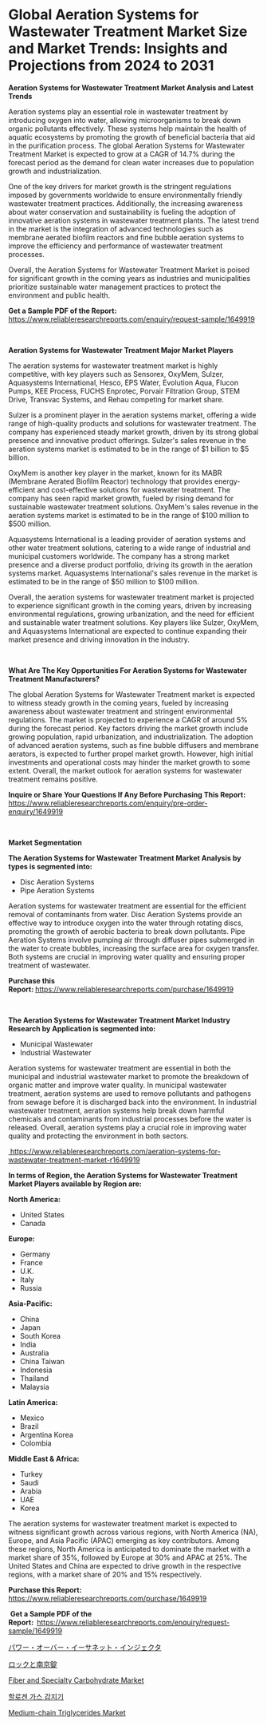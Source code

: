 <p><h1>Global Aeration Systems for Wastewater Treatment Market Size and Market Trends: Insights and Projections from 2024 to 2031</h1></p><p><strong>Aeration Systems for Wastewater Treatment Market Analysis and Latest Trends</strong></p>
<p><p>Aeration systems play an essential role in wastewater treatment by introducing oxygen into water, allowing microorganisms to break down organic pollutants effectively. These systems help maintain the health of aquatic ecosystems by promoting the growth of beneficial bacteria that aid in the purification process. The global Aeration Systems for Wastewater Treatment Market is expected to grow at a CAGR of 14.7% during the forecast period as the demand for clean water increases due to population growth and industrialization.</p><p>One of the key drivers for market growth is the stringent regulations imposed by governments worldwide to ensure environmentally friendly wastewater treatment practices. Additionally, the increasing awareness about water conservation and sustainability is fueling the adoption of innovative aeration systems in wastewater treatment plants. The latest trend in the market is the integration of advanced technologies such as membrane aerated biofilm reactors and fine bubble aeration systems to improve the efficiency and performance of wastewater treatment processes.</p><p>Overall, the Aeration Systems for Wastewater Treatment Market is poised for significant growth in the coming years as industries and municipalities prioritize sustainable water management practices to protect the environment and public health.</p></p>
<p><strong>Get a Sample PDF of the Report:&nbsp;</strong> <a href="https://www.reliableresearchreports.com/enquiry/request-sample/1649919">https://www.reliableresearchreports.com/enquiry/request-sample/1649919</a></p>
<p>&nbsp;</p>
<p><strong>Aeration Systems for Wastewater Treatment Major Market Players</strong></p>
<p><p>The aeration systems for wastewater treatment market is highly competitive, with key players such as Sensorex, OxyMem, Sulzer, Aquasystems International, Hesco, EPS Water, Evolution Aqua, Flucon Pumps, KEE Process, FUCHS Enprotec, Porvair Filtration Group, STEM Drive, Transvac Systems, and Rehau competing for market share.</p><p>Sulzer is a prominent player in the aeration systems market, offering a wide range of high-quality products and solutions for wastewater treatment. The company has experienced steady market growth, driven by its strong global presence and innovative product offerings. Sulzer's sales revenue in the aeration systems market is estimated to be in the range of $1 billion to $5 billion.</p><p>OxyMem is another key player in the market, known for its MABR (Membrane Aerated Biofilm Reactor) technology that provides energy-efficient and cost-effective solutions for wastewater treatment. The company has seen rapid market growth, fueled by rising demand for sustainable wastewater treatment solutions. OxyMem's sales revenue in the aeration systems market is estimated to be in the range of $100 million to $500 million.</p><p>Aquasystems International is a leading provider of aeration systems and other water treatment solutions, catering to a wide range of industrial and municipal customers worldwide. The company has a strong market presence and a diverse product portfolio, driving its growth in the aeration systems market. Aquasystems International's sales revenue in the market is estimated to be in the range of $50 million to $100 million.</p><p>Overall, the aeration systems for wastewater treatment market is projected to experience significant growth in the coming years, driven by increasing environmental regulations, growing urbanization, and the need for efficient and sustainable water treatment solutions. Key players like Sulzer, OxyMem, and Aquasystems International are expected to continue expanding their market presence and driving innovation in the industry.</p></p>
<p>&nbsp;</p>
<p><strong>What Are The Key Opportunities For Aeration Systems for Wastewater Treatment Manufacturers?</strong></p>
<p><p>The global Aeration Systems for Wastewater Treatment market is expected to witness steady growth in the coming years, fueled by increasing awareness about wastewater treatment and stringent environmental regulations. The market is projected to experience a CAGR of around 5% during the forecast period. Key factors driving the market growth include growing population, rapid urbanization, and industrialization. The adoption of advanced aeration systems, such as fine bubble diffusers and membrane aerators, is expected to further propel market growth. However, high initial investments and operational costs may hinder the market growth to some extent. Overall, the market outlook for aeration systems for wastewater treatment remains positive.</p></p>
<p><strong>Inquire or Share Your Questions If Any Before Purchasing This Report:</strong> <a href="https://www.reliableresearchreports.com/enquiry/pre-order-enquiry/1649919">https://www.reliableresearchreports.com/enquiry/pre-order-enquiry/1649919</a></p>
<p>&nbsp;</p>
<p><strong>Market Segmentation</strong></p>
<p><strong>The Aeration Systems for Wastewater Treatment Market Analysis by types is segmented into:</strong></p>
<p><ul><li>Disc Aeration Systems</li><li>Pipe Aeration Systems</li></ul></p>
<p><p>Aeration systems for wastewater treatment are essential for the efficient removal of contaminants from water. Disc Aeration Systems provide an effective way to introduce oxygen into the water through rotating discs, promoting the growth of aerobic bacteria to break down pollutants. Pipe Aeration Systems involve pumping air through diffuser pipes submerged in the water to create bubbles, increasing the surface area for oxygen transfer. Both systems are crucial in improving water quality and ensuring proper treatment of wastewater.</p></p>
<p><strong>Purchase this Report:&nbsp;</strong><a href="https://www.reliableresearchreports.com/purchase/1649919">https://www.reliableresearchreports.com/purchase/1649919</a></p>
<p>&nbsp;</p>
<p><strong>The Aeration Systems for Wastewater Treatment Market Industry Research by Application is segmented into:</strong></p>
<p><ul><li>Municipal Wastewater</li><li>Industrial Wastewater</li></ul></p>
<p><p>Aeration systems for wastewater treatment are essential in both the municipal and industrial wastewater market to promote the breakdown of organic matter and improve water quality. In municipal wastewater treatment, aeration systems are used to remove pollutants and pathogens from sewage before it is discharged back into the environment. In industrial wastewater treatment, aeration systems help break down harmful chemicals and contaminants from industrial processes before the water is released. Overall, aeration systems play a crucial role in improving water quality and protecting the environment in both sectors.</p></p>
<p><a href="https://www.reliableresearchreports.com/aeration-systems-for-wastewater-treatment-market-r1649919">&nbsp;https://www.reliableresearchreports.com/aeration-systems-for-wastewater-treatment-market-r1649919</a></p>
<p><strong>In terms of Region, the Aeration Systems for Wastewater Treatment Market Players available by Region are:</strong></p>
<p>
    <p> <strong> North America: </strong>
        <ul>
            <li>United States</li>
            <li>Canada</li>
        </ul>
        </p> 
    <p> <strong> Europe: </strong>
        <ul>
            <li>Germany</li>
            <li>France</li>
            <li>U.K.</li>
            <li>Italy</li>
            <li>Russia</li>
        </ul>
        </p> 
    <p> <strong> Asia-Pacific: </strong>
        <ul>
            <li>China</li>
            <li>Japan</li>
            <li>South Korea</li>
            <li>India</li>
            <li>Australia</li>
            <li>China Taiwan</li>
            <li>Indonesia</li>
            <li>Thailand</li>
            <li>Malaysia</li>
        </ul>
        </p> 
    <p> <strong> Latin America: </strong>
        <ul>
            <li>Mexico</li>
            <li>Brazil</li>
            <li>Argentina Korea</li>
            <li>Colombia</li>
        </ul>
        </p> 
    <p> <strong> Middle East & Africa: </strong>
        <ul>
            <li>Turkey</li>
            <li>Saudi</li>
            <li>Arabia</li>
            <li>UAE</li>
            <li>Korea</li>
        </ul>
    </p>
    </p>
<p><p>The aeration systems for wastewater treatment market is expected to witness significant growth across various regions, with North America (NA), Europe, and Asia Pacific (APAC) emerging as key contributors. Among these regions, North America is anticipated to dominate the market with a market share of 35%, followed by Europe at 30% and APAC at 25%. The United States and China are expected to drive growth in the respective regions, with a market share of 20% and 15% respectively.</p></p>
<p><strong>Purchase this Report: </strong><a href="https://www.reliableresearchreports.com/purchase/1649919">https://www.reliableresearchreports.com/purchase/1649919</a></p>
<p>&nbsp;<strong>Get a Sample PDF of the Report:&nbsp;&nbsp;</strong><a href="https://www.reliableresearchreports.com/enquiry/request-sample/1649919">https://www.reliableresearchreports.com/enquiry/request-sample/1649919</a></p>
<p><strong></strong></p>
<p><p><a href="https://github.com/ihabdkwlxs948/Market-Research-Report-List-1/blob/main/662797227828.md">パワー・オーバー・イーサネット・インジェクタ</a></p><p><a href="https://github.com/dadanedu33/Market-Research-Report-List-1/blob/main/284223927829.md">ロックと南京錠</a></p><p><a href="https://www.linkedin.com/pulse/fiber-specialty-carbohydrate-market-growth-trends-covid-19-bvxye?trackingId=unmUA8ZMC4fvXOOArwcNeQ%3D%3D">Fiber and Specialty Carbohydrate Market</a></p><p><a href="https://github.com/Hubertstyenger6685/Market-Research-Report-List-1/blob/main/284705425362.md">할로겐 가스 감지기</a></p><p><a href="https://issuu.com/reportprime-2/docs/medium-chain-triglycerides-market-size-2030.pptx">Medium-chain Triglycerides Market</a></p></p>